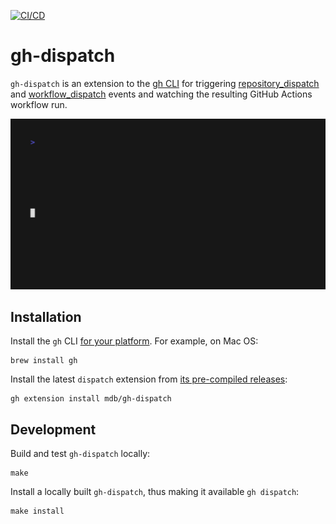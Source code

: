 [![CI/CD](https://github.com/mdb/gh-dispatch/actions/workflows/cicd.yaml/badge.svg)](https://github.com/mdb/gh-dispatch/actions/workflows/cicd.yaml)

# gh-dispatch

`gh-dispatch` is an extension to the [gh CLI](https://cli.github.com/) for triggering [repository_dispatch](https://docs.github.com/en/rest/repos/repos#create-a-repository-dispatch-event) and
[workflow_dispatch](https://docs.github.com/en/actions/using-workflows/events-that-trigger-workflows#workflow_dispatch) events and watching the resulting GitHub Actions workflow run.

![demo](demo.gif)

## Installation

Install the `gh` CLI [for your platform](https://github.com/cli/cli#installation). For example, on Mac OS:

```
brew install gh
```

Install the latest `dispatch` extension from [its pre-compiled releases](https://github.com/mdb/gh-dispatch/releases):

```
gh extension install mdb/gh-dispatch
```

## Development

Build and test `gh-dispatch` locally:

```
make
```

Install a locally built `gh-dispatch`, thus making it available `gh dispatch`:

```
make install
```
